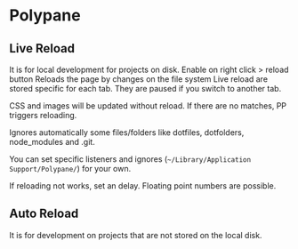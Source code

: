 # Polypane

## Live Reload
It is for local development for projects on disk.
Enable on right click > reload button
Reloads the page by changes on the file system
Live reload are stored specific for each tab.
They are paused if you switch to another tab.

CSS and images will be updated without reload.
If there are no matches, PP triggers reloading.

Ignores automatically some files/folders like dotfiles,
dotfolders, node_modules and .git.

You can set specific listeners and ignores (`~/Library/Application Support/Polypane/`) for your own.

If reloading not works, set an delay. Floating point numbers are possible.

## Auto Reload
It is for development on projects that are not stored on the local disk.

